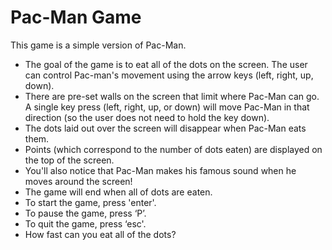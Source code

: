 # Pac-Man Game

This game is a simple version of Pac-Man.
- The goal of the game is to eat all of the dots on the screen. The user can control Pac-man's movement using the arrow keys (left, right, up, down).
- There are pre-set walls on the screen that limit where Pac-Man can go. A single key press (left, right, up, or down) will move Pac-Man in that direction (so the user does not need to hold the key down).
- The dots laid out over the screen will disappear when Pac-Man eats them.
- Points (which correspond to the number of dots eaten) are displayed on the top of the screen.
- You'll also notice that Pac-Man makes his famous sound when he moves around the screen!
- The game will end when all of dots are eaten.
- To start the game, press 'enter'.
- To pause the game, press ‘P’.
- To quit the game, press ‘esc'.
- How fast can you eat all of the dots?
